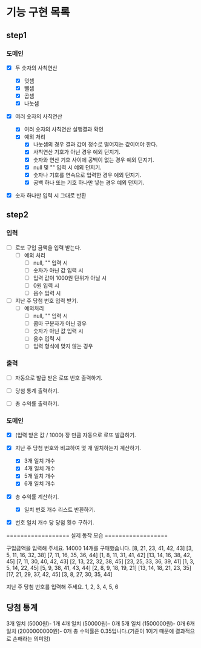 # 기능 구현 목록

## step1
### 도메인
- [x] 두 숫자의 사칙연산
  - [x] 덧셈
  - [x] 뺄셈
  - [x] 곱셈
  - [x] 나눗셈
- [x] 여러 숫자의 사칙연산
  - [x] 여러 숫자의 사칙연산 실행결과 확인
  - [x] 예외 처리
    - [x] 나눗셈의 경우 결과 값이 정수로 떨어지는 값이어야 한다.
    - [x] 사칙연산 기호가 아닌 경우 예외 던지기.
    - [x] 숫자와 연산 기호 사이에 공백이 없는 경우 예외 던지기.
    - [x] null 및 "" 입력 시 예외 던지기.
    - [x] 숫자나 기호를 연속으로 입력한 경우 예외 던지기.
    - [x] 공백 하나 또는 기호 하나만 넣는 경우 예외 던지기.
- [x] 숫자 하나만 입력 시 그대로 반환


## step2
### 입력
- [ ] 로또 구입 금액을 입력 받는다.
  - [ ] 예외 처리
    - [ ] null, "" 입력 시
    - [ ] 숫자가 아닌 값 입력 시
    - [ ] 입력 값이 1000원 단위가 아닐 시
    - [ ] 0원 입력 시
    - [ ] 음수 입력 시
- [ ] 지난 주 당첨 번호 입력 받기.
  - [ ] 예외처리
    - [ ] null, "" 입력 시
    - [ ] 콤마 구분자가 아닌 경우
    - [ ] 숫자가 아닌 값 입력 시
    - [ ] 음수 입력 시
    - [ ] 입력 형식에 맞지 않는 경우

### 출력
- [ ] 자동으로 발급 받은 로또 번호 출력하기.
- [ ] 당첨 통계 출력하기.
- [ ] 총 수익률 출력하기.


### 도메인
- [x] (입력 받은 값 / 1000) 장 만큼 자동으로 로또 발급하기.
- [x] 지난 주 당첨 번호와 비교하여 몇 개 일치하는지 계산하기.
  - [x] 3개 일치 개수
  - [x] 4개 일치 개수
  - [x] 5개 일치 개수
  - [x] 6개 일치 개수
- [x] 총 수익률 계산하기.
  - [x] 일치 번호 개수 리스트 반환하기.
- [x] 번호 일치 개수 당 당첨 횟수 구하기.



================== 실제 동작 모습 ==================

구입금액을 입력해 주세요.
14000
14개를 구매했습니다.
[8, 21, 23, 41, 42, 43]
[3, 5, 11, 16, 32, 38]
[7, 11, 16, 35, 36, 44]
[1, 8, 11, 31, 41, 42]
[13, 14, 16, 38, 42, 45]
[7, 11, 30, 40, 42, 43]
[2, 13, 22, 32, 38, 45]
[23, 25, 33, 36, 39, 41]
[1, 3, 5, 14, 22, 45]
[5, 9, 38, 41, 43, 44]
[2, 8, 9, 18, 19, 21]
[13, 14, 18, 21, 23, 35]
[17, 21, 29, 37, 42, 45]
[3, 8, 27, 30, 35, 44]

지난 주 당첨 번호를 입력해 주세요.
1, 2, 3, 4, 5, 6

당첨 통계
---------
3개 일치 (5000원)- 1개
4개 일치 (50000원)- 0개
5개 일치 (1500000원)- 0개
6개 일치 (2000000000원)- 0개
총 수익률은 0.35입니다.(기준이 1이기 때문에 결과적으로 손해라는 의미임)
